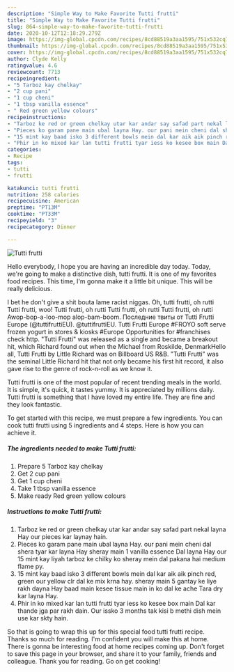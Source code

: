```yaml
---
description: "Simple Way to Make Favorite Tutti frutti"
title: "Simple Way to Make Favorite Tutti frutti"
slug: 864-simple-way-to-make-favorite-tutti-frutti
date: 2020-10-12T12:18:29.279Z
image: https://img-global.cpcdn.com/recipes/8cd88519a3aa1595/751x532cq70/tutti-frutti-recipe-main-photo.jpg
thumbnail: https://img-global.cpcdn.com/recipes/8cd88519a3aa1595/751x532cq70/tutti-frutti-recipe-main-photo.jpg
cover: https://img-global.cpcdn.com/recipes/8cd88519a3aa1595/751x532cq70/tutti-frutti-recipe-main-photo.jpg
author: Clyde Kelly
ratingvalue: 4.6
reviewcount: 7713
recipeingredient:
- "5 Tarboz kay chelkay"
- "2 cup pani"
- "1 cup cheni"
- "1 tbsp vanilla essence"
- " Red green yellow colours"
recipeinstructions:
- "Tarboz ke red or green chelkay utar kar andar say safad part nekal layna Hay our pieces kar laynay hain."
- "Pieces ko garam pane main ubal layna Hay. our pani mein cheni dal shera tyar kar layna Hay sheray main 1 vanilla essence Dal layna Hay our 15 mint kay liyah tarboz ke chilky ko sheray mein dal pakana hai medium flame py."
- "15 mint kay baad isko 3 different bowls mein dal kar aik aik pinch red, green our yellow clr dal ke mix krna hay. sheray main 5 gantay ke liye rakh dayna Hay baad main kesee tissue main in ko dal ke ache Tara dry kar layna Hay."
- "Phir in ko mixed kar lan tutti frutti tyar iess ko kesee box main Dal kar thande jga par rakh dain. Our issko 3 months tak kisi b methi dish mein use kar skty hain."
categories:
- Recipe
tags:
- tutti
- frutti

katakunci: tutti frutti 
nutrition: 258 calories
recipecuisine: American
preptime: "PT13M"
cooktime: "PT33M"
recipeyield: "3"
recipecategory: Dinner

---
```



![Tutti frutti](https://img-global.cpcdn.com/recipes/8cd88519a3aa1595/751x532cq70/tutti-frutti-recipe-main-photo.jpg)

Hello everybody, I hope you are having an incredible day today. Today, we're going to make a distinctive dish, tutti frutti. It is one of my favorites food recipes. This time, I'm gonna make it a little bit unique. This will be really delicious.

I bet he don&#39;t give a shit bouta lame racist niggas. Oh, tutti frutti, oh rutti Tutti frutti, woo! Tutti frutti, oh rutti Tutti frutti, oh rutti Tutti frutti, oh rutti Awop-bop-a-loo-mop alop-bam-boom. Последние твиты от Tutti Frutti Europe (@tuttifruttiEU). @tuttifruttiEU. Tutti Frutti Europe #FROYO soft serve frozen yogurt in stores &amp; kiosks #Europe Opportunities for #franchises check http. &#34;Tutti Frutti&#34; was released as a single and became a breakout hit, which Richard found out when the Michael from Roskilde, DenmarkHello all, Tutti Frutti by Little Richard was on Billboard US R&amp;B. &#34;Tutti Frutti&#34; was the seminal Little Richard hit that not only became his first hit record, it also gave rise to the genre of rock-n-roll as we know it.

Tutti frutti is one of the most popular of recent trending meals in the world. It is simple, it's quick, it tastes yummy. It is appreciated by millions daily. Tutti frutti is something that I have loved my entire life. They are fine and they look fantastic.


To get started with this recipe, we must prepare a few ingredients. You can cook tutti frutti using 5 ingredients and 4 steps. Here is how you can achieve it.

<!--inarticleads1-->

##### The ingredients needed to make Tutti frutti:

1. Prepare 5 Tarboz kay chelkay
1. Get 2 cup pani
1. Get 1 cup cheni
1. Take 1 tbsp vanilla essence
1. Make ready  Red green yellow colours




<!--inarticleads2-->

##### Instructions to make Tutti frutti:

1. Tarboz ke red or green chelkay utar kar andar say safad part nekal layna Hay our pieces kar laynay hain.
1. Pieces ko garam pane main ubal layna Hay. our pani mein cheni dal shera tyar kar layna Hay sheray main 1 vanilla essence Dal layna Hay our 15 mint kay liyah tarboz ke chilky ko sheray mein dal pakana hai medium flame py.
1. 15 mint kay baad isko 3 different bowls mein dal kar aik aik pinch red, green our yellow clr dal ke mix krna hay. sheray main 5 gantay ke liye rakh dayna Hay baad main kesee tissue main in ko dal ke ache Tara dry kar layna Hay.
1. Phir in ko mixed kar lan tutti frutti tyar iess ko kesee box main Dal kar thande jga par rakh dain. Our issko 3 months tak kisi b methi dish mein use kar skty hain.




So that is going to wrap this up for this special food tutti frutti recipe. Thanks so much for reading. I'm confident you will make this at home. There is gonna be interesting food at home recipes coming up. Don't forget to save this page in your browser, and share it to your family, friends and colleague. Thank you for reading. Go on get cooking!
